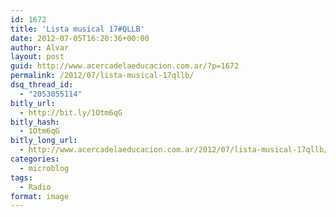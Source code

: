 ```yaml
---
id: 1672
title: 'Lista musical 17#QLLB'
date: 2012-07-05T16:20:36+00:00
author: Alvar
layout: post
guid: http://www.acercadelaeducacion.com.ar/?p=1672
permalink: /2012/07/lista-musical-17qllb/
dsq_thread_id:
  - "2053055114"
bitly_url:
  - http://bit.ly/1Otm6qG
bitly_hash:
  - 1Otm6qG
bitly_long_url:
  - http://www.acercadelaeducacion.com.ar/2012/07/lista-musical-17qllb/
categories:
  - microblog
tags:
  - Radio
format: image
---
```

